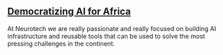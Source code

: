 ## [Democratizing AI for Africa](https://www.neurotech.africa/)

At Neurotech we are really passionate and really focused on building AI infrastructure and reusable tools that can be used to solve the most pressing challenges in the continent.
